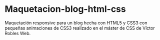 # Maquetacion-blog-html-css
Maquetación responsive para un blog hecha con HTML5 y CSS3 con pequeñas animaciones de CSS3 realizado en el máster de CSS de Víctor Robles Web.
